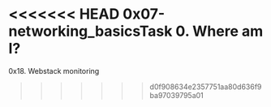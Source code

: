 <<<<<<< HEAD
0x07-networking_basicsTask 0. Where am I?
=======
0x18. Webstack monitoring
>>>>>>> d0f908634e2357751aa80d636f9ba97039795a01
